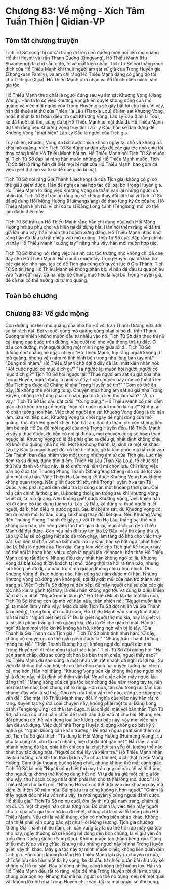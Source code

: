 # Chương 83: Về mộng - Xích Tâm Tuần Thiên | Qidian-VP

## Tóm tắt chương truyện

Tịch Tử Sở cùng thị nữ cải trang đi trên con đường mòn nối liền mỏ quặng Hồ thị (Hushi) và trấn Thanh Dương (Qingyang). Hồ Thiếu Mạnh (Hu Shaomeng) đã chờ sẵn ở đó, tỏ vẻ mất kiên nhẫn. Tịch Tử Sở hỏi thẳng mục đích của Hồ Thiếu Mạnh khi thuê người ám sát sứ giả của Trọng Huyền gia (Zhongxuan Family), và ám chỉ rằng Hồ Thiếu Mạnh đang cố gắng đổ tội cho Tịch gia (Xijia). Hồ Thiếu Mạnh phủ nhận và đổ lỗi cho liên minh năm gia tộc.

Hồ Thiếu Mạnh thực chất là người đứng sau vụ ám sát Khương Vọng (Jiang Wang). Hắn ta lo sợ việc Khương Vọng kiên quyết không đóng cửa mỏ quặng và việc mời người của Trọng Huyền gia sẽ gây bất lợi cho hắn. Vì vậy, hắn đã thuê sát thủ của Thiên Hạ Lâu (Tianxia Lou) để ám sát Khương Vọng, hoặc ít nhất là trì hoãn điều tra của Khương Vọng. Lão Lý Đầu (Lao Li Tou), kẻ đã thuê sát thủ, cũng đã bị Hồ Thiếu Mạnh bí mật đưa đi. Hồ Thiếu Mạnh dự tính rằng nếu Khương Vọng truy tìm Lão Lý Đầu, hắn sẽ dàn dựng để Khương Vọng "phát hiện" Lão Lý Đầu là người của Tịch gia.

Tuy nhiên, Khương Vọng đã bắt được thích khách ngay tại chỗ và không rời khỏi mỏ quặng. Việc Tịch Tử Sở đứng ra dàn xếp để các gia tộc nhỏ chịu tội thay càng khiến Hồ Thiếu Mạnh bất an. Hồ Thiếu Mạnh hỏi Tịch Tử Sở muốn gì, Tịch Tử Sở đáp lại rằng hắn muốn những gì Hồ Thiếu Mạnh muốn. Tịch Tử Sở tiết lộ rằng hắn đã biết mọi bí mật của Hồ Thiếu Mạnh, bao gồm cả việc g·iết thợ mỏ và tu sĩ để che giấu bí mật.

Tịch Tử Sở nói rằng Gia Thành (Jiacheng) là của Tịch gia, không có gì có thể giấu giếm được. Hắn đề nghị cả hai hợp tác để loại bỏ Trọng Huyền gia. Hồ Thiếu Mạnh lo lắng việc Khương Vọng sẽ thẩm vấn lại những người đã nhận tội. Tịch Tử Sở trấn an rằng họ sẽ không thay đổi lời khai vì Tịch Tử Sở đã sử dụng Hồi Mộng Hương (Huimengxiang) để thao túng ký ức của họ. Hồ Thiếu Mạnh kinh hãi vì chỉ có tu sĩ Đằng Long cảnh (Tenglong) mới có thể làm được điều này.

Tịch Tử Sở trấn an Hồ Thiếu Mạnh rằng hắn chỉ dùng nửa nén Hồi Mộng Hương mà sư phụ cho, và hiện tại đã dùng hết. Hắn nói thêm rằng vì đã trả giá lớn như vậy, hắn muốn thu hoạch xứng đáng. Hồ Thiếu Mạnh nhắc nhở rằng hắn đã đầu tư rất nhiều vào mỏ quặng. Tịch Tử Sở cười đáp rằng chính vì thấy Hồ Thiếu Mạnh "xuống tay" nặng như vậy, hắn mới muốn hợp tác.

Tịch Tử Sở không nói rằng việc hi sinh các tộc trưởng nhỏ không chỉ để che đậy cho Hồ Thiếu Mạnh. Hắn muốn mượn tay Trọng Huyền gia để loại bỏ các gia tộc nhỏ này, tạo cớ để Tịch gia củng cố quyền lực ở Gia Thành. Tịch Tử Sở tin rằng Hồ Thiếu Mạnh sẽ không phản bội vì hắn đã đầu tư quá nhiều vào "ván cờ" này. Cả hai đều có chung mục tiêu là loại bỏ Trọng Huyền gia, để cả hai có thể hưởng lợi từ mỏ quặng.

## Toàn bộ chương

## Chương 83: Về giấc mộng

Con đường nối liền mỏ quặng của nhà họ Hồ với trấn Thanh Dương vừa đơn sơ lại rách nát.
Bởi vì cuối cùng mỏ quặng cũng phải bị bỏ đi, trấn Thanh Dương tự nhiên không muốn đầu tư nhiều vào nó.
Tịch Tử Sở dẫn theo thị nữ cải trang dạo bước trên đường, vừa cười nói nhỏ vừa thong thả tự đắc.
Ở đầu con đường, một người đứng một mình ngay giữa lối đi.
Tịch Tử Sở dường như chẳng hề ngạc nhiên: "Hồ Thiếu Mạnh, tuy rằng ngươi không ở mỏ quặng, nhưng vẫn nắm rõ tình hình bên trong như lòng bàn tay nhỉ."
"Đừng nói nhảm." Hồ Thiếu Mạnh chờ đợi ở đây đã lâu, mất kiên nhẫn nói: "Rốt cuộc ngươi có mục đích gì?"
"Ta ngược lại muốn hỏi ngươi, ngươi có mục đích gì?" Tịch Tử Sở hỏi ngược lại: "Thuê người ám sát sứ giả của nhà Trọng Huyền, ngươi đúng là nghĩ ra đấy. Loại chuyện này còn có thể đổ lên đầu Tịch gia được à? Chẳng lẽ nhà Trọng Huyền sẽ tin?"
"Cơm có thể ăn bậy, lời không thể nói lung tung. Chuyện mua hung ám sát sứ giả nhà Trọng Huyền, chẳng lẽ không phải do năm gia tộc kia liên thủ làm sao?"
"À, ra vậy." Tịch Tử Sở lắc đầu bật cười: "Cũng đúng."
Hồ Thiếu Mạnh cố nén cảm giác khô khốc trong cổ họng: "Vậy rốt cuộc ngươi muốn làm gì?"
Không ai rõ chân tướng hơn hắn.
Việc thuê người ám sát Khương Vọng đúng là do hắn làm.
Sau khi tiếp xúc, Khương Vọng từ chối ngay đề nghị đóng cửa mỏ quặng, thái độ kiên quyết khiến hắn bất an. Sau đó thậm chí còn không tiếc làm bẽ mặt Hồ Du để mời người của nhà Trọng Huyền đến.
Hồ Thiếu Mạnh vì vậy ý thức được, dù hắn có nói gì đi nữa, mọi chuyện cũng sẽ hoàn toàn ngược lại. Khương Vọng có lẽ đã phát giác ra điều gì, nhất định không chịu rời khỏi mỏ quặng nhà họ Hồ.
Một kế không thành, lại sinh ra một kế khác.
Lão Lý Đầu là người tuyệt đối có thể tin được, gã là tâm phúc mà hắn cài vào Gia Thành, ban đầu nhắm vào một trong những ám tử của Tịch gia. Lúc này đem ra sử dụng, đúng thời điểm.
Thiên Hạ Lâu (Tian Xia Lou), tổ chức sát thủ hữu danh vô thực này, là tổ chức mà hắn tỉ mỉ chọn lựa. Chỉ riêng việc bản bộ ở xa tận Thương Phong Thành (Shangfeng Cheng) đã đủ để lọt vào tầm mắt của hắn.
Việc Thiên Hạ Lâu có g·iết được Khương Vọng hay không không quan trọng.
Nếu g·iết được thì tốt, nhà Trọng Huyền ở xa tận Tề Quốc, việc phái người đến điều tra lại cũng cần một khoảng thời gian.
Cái hắn cần chính là thời gian, là khoảng thời gian trống sau khi Khương Vọng c·hết đi, tại mỏ quặng.
Nếu không g·iết được Khương Vọng, việc khiến hắn rời đi cũng có tác dụng tương tự.
Lão Lý Đầu, kẻ đứng ra thuê người g·iết người, đã bị hắn điều ra nước ngoài.
Sau khi bị ám sát, dù Khương Vọng có tìm ra manh mối từ đâu, cũng sẽ không thay đổi kết quả.
Nếu Khương Vọng đến Thương Phong Thành để gây sự với Thiên Hạ Lâu, thắng bại thế nào không cần bàn, chỉ riêng việc tốn thời gian đi lại, mục đích của Hồ Thiếu Mạnh đã đạt được.
Còn nếu hắn đi truy tìm lão Lý Đầu, vậy thì càng thú vị.
Lão Lý Đầu sẽ cố gắng hết sức để trốn chạy, làm tăng độ khó cho việc truy bắt. Đợi đến khi hắn vất vả bắt được lão Lý Đầu, hắn sẽ bất ngờ "phát hiện" lão Lý Đầu là người của Tịch gia, đang làm việc cho Tịch gia!
Kế hoạch này có thể nói là hoàn hảo, với tư cách là người lập kế hoạch, bản thân Hồ Thiếu Mạnh cũng rất đắc ý.
Nhưng điều duy nhất hắn không ngờ tới là, Khương Vọng đã bắt sống thích khách tại chỗ, đồng thời tra hỏi ra tình báo, nhưng lại không hề rời đi, cứ bám trụ ở mỏ quặng không chịu nhúc nhích.
Dù Khương Vọng đi theo hướng nào, hắn cũng sẽ nắm được mũi hắn. Nhưng Khương Vọng cứ đứng yên không đi, sợi dây dắt mũi của hắn trở thành vật trang trí.
Việc Tịch Tử Sở đứng ra dàn xếp, để mấy người chủ sự của các gia tộc nhỏ kia ra gánh tội thay, là điều hắn không ngờ tới.
Và cũng là điều khiến hắn bất an nhất.
"Ngươi muốn làm gì?" Hồ Thiếu Mạnh lặp lại một lần nữa.
Tịch Tử Sở không còn úp mở với hắn nữa, thản nhiên nói: "Ngươi muốn làm gì, ta muốn làm y như vậy."
Mặc dù biết Tịch Tử Sở đột nhiên về Gia Thành (Jiacheng), trong lòng đã có dự cảm, Hồ Thiếu Mạnh vẫn không kìm được mà tái mặt: "Ngươi biết hết rồi?"
Dù là g·iết người thợ mỏ kia, hay là g·iết vị tu sĩ siêu phàm trấn giữ mỏ quặng kia, đều là để che giấu bí mật. Hắn tự nghĩ đã làm mọi việc kín kẽ không kẽ hở, không ngờ vẫn bị lộ tẩy.
"Gia Thành là Gia Thành của Tịch gia." Tịch Tử Sở bình tĩnh nhìn hắn: "Ở đây, không có chuyện gì có thể giấu giếm được ta."
"Nhưng trấn Thanh Dương mang họ Hồ."
"Trấn Thanh Dương họ gì, không ngại đợi người của nhà Trọng Huyền rời đi rồi chúng ta lại thảo luận." Tịch Tử Sở đổi giọng hỏi: "Hai bên tranh chấp, dù sao cũng tốt hơn ba bên tranh chấp, ngươi thấy sao?"
Hồ Thiếu Mạnh dù sao cũng là một nhân vật, rất nhanh đã nghĩ rõ lợi hại. Sự việc đã không thể vãn hồi, chỉ có thể chọn cách hai quyền tương hại chọn cái nhẹ hơn.
Hắn hỏi thẳng: "Khương Vọng bên kia không thể nào ngươi nói gì là được nấy, nhất định sẽ thẩm vấn lại. Ngươi chắc chắn mấy người kia đáng tin?"
"Mạng sống của cả gia tộc bọn chúng đều nằm trong tay ta, nên nói như thế nào, bọn chúng rất rõ ràng. Hơn nữa, tận sâu trong nội tâm bọn chúng, đây vốn là sự thật. Cho nên dù thẩm vấn thế nào, cũng sẽ không có vấn đề."
Sắc mặt Hồ Thiếu Mạnh thay đổi.
Ý nghĩa của việc này hắn rất rõ ràng.
Xuyên tạc ký ức!
Loại chuyện này, không phải một tu sĩ Đằng Long cảnh (Tenglong Jing) có thể làm được.
Nếu chỉ đối mặt với bản thân Tịch Tử Sở, hắn còn có chút nắm chắc để tranh đấu dựa vào át chủ bài. Nhưng nếu đối phương có thể vận dụng loại lực lượng cấp bậc này, vậy mọi việc hắn làm đều vô dụng.
Việc đuổi nhà Trọng Huyền đi cũng không có bất kỳ ý nghĩa gì.
"Ngươi không cần khẩn trương." Để ngăn ngừa phát sinh thêm sự cố, Tịch Tử Sở giải thích: "Ta dùng là Hồi Mộng Hương (Huimeng Xiang), sư phụ ta cũng chỉ cho ta nửa nhánh, hiện tại đã đốt gần hết."
Hắn lấy ra một nhánh hương đã tàn, phía trên chỉ còn lại chút hơi tàn yếu ớt, không thể nào phát huy tác dụng nữa. "Ngươi có thể lấy về kiểm tra."
Hồ Thiếu Mạnh nhận lấy tàn hương, cái khí tức thần bí kia vẫn chưa tan hết, đích thật là Hồi Mộng Hương. Cảm thấy thoáng buông lỏng chút, nhưng không thể mất cảnh giác.
Tịch Tử Sở lại nói: "Ngươi cũng biết thứ này trân quý cỡ nào. Vì vá lỗ thủng cho ngươi, ta không thể không dùng hết nó. Vì ta đã trả giá một cái giá lớn như vậy, thu hoạch cũng nhất định phải làm cho ta hài lòng mới được."
Hồ Thiếu Mạnh hừ lạnh nói: "Nhà họ Hồ vốn có thể dựa vào mỏ khoáng này mà kiếm lời thêm 30 năm nữa. Cái giá ta trả cũng không ít hơn ngươi."
"Chính là thấy ngươi dốc nhiều vốn như vậy, ta mới nguyện ý cùng ngươi đánh cược. Hồ thiếu gia."
Tịch Tử Sở nở nụ cười, ôm lấy thị nữ giả nam trang, chậm rãi rời đi.
Có một chuyện hắn chưa từng nói. Đó chính là, việc tiễn mấy người chủ trì của các gia tộc nhỏ kia đi c·hết, không chỉ là vì vá lỗ thủng cho Hồ Thiếu Mạnh. Nếu chỉ là vá lỗ thủng, còn có những biện pháp khác. Không cần thiết phải vận dụng bảo vật như Hồi Mộng Hương.
Tịch gia chưởng khống Gia Thành nhiều năm, chỉ cần vung tay là có thể trấn áp mấy gia tộc nhỏ này, ngày thường sở dĩ không hề động đến bọn chúng, là vì giữ yên ổn triều đình Dương Quốc (Yang Guo). Không muốn tạo thành tiếng xấu. Cũng thiếu một lý do vững chắc.
Nhưng nếu những người này bị nhà Trọng Huyền g·iết, vậy thì khác. Mấy gia tộc này tự mình muốn c·hết, không liên quan đến Tịch gia.
Hắn cũng không lo lắng Hồ Thiếu Mạnh lại gây ra chuyện gì nữa, chỉ cần lưu cho hắn một tia hy vọng, kẻ đã đầu tư nhiều quân bài như vậy sẽ không cắt lỗ rời sân.
Đầu tư càng nhiều, càng không thể buông tay.
Hắn và Hồ Thiếu Mạnh đều rất rõ ràng, việc để nhà Trọng Huyền rời đi là mục tiêu chung của bọn họ.
Những thứ mà hai người có thể no bụng, nếu để một quái vật khổng lồ như nhà Trọng Huyền chui vào, tất cả mọi người sẽ đói bụng.